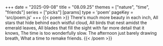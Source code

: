 +++
date = "2025-09-08"
title = "08.09.25"
themes = ["nature", "time", "friends"]
series = ["picks"]
[params]
  type = 'poem'
  pageKey = 'src/poem.js'
+++
{{< poem >}}
There's much more beauty in each inch,
All stars that hide behind each wistful cloud,
All birds that nest amidst the emerald leaves,
All blades that fill the sight with far more detail that it knows,
The time is too wonderfully slow.
The afternoon just barely drawing breath,
What a time to remake friends.
{{< /poem >}}